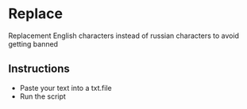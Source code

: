 # Replace
Replacement English characters instead of russian characters to avoid getting banned

## Instructions
 * Paste your text into a txt.file
 * Run the script